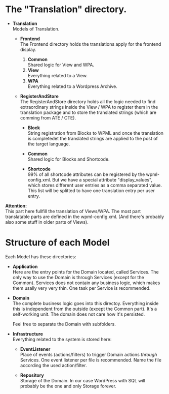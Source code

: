 # The "Translation" directory.


* **Translation**<br>
Models of Translation.

	* **Frontend**<br>
		The Frontend directory holds the translations apply for the frontend display.
		
   		1. **Common**<br>
       	Shared logic for View and WPA. 
		1. **View**<br>
			Everything related to a View.
		1. **WPA**<br>
			Everything related to a Wordpress Archive.

	* **RegisterAndStore**<br>
		The RegisterAndStore directory holds all the logic needed to find extraordinary
		strings inside the View / WPA to register them in the translation package and 
		to store the translated strings (which are comming from ATE / CTE).

		* **Block**<br>
			String registration from Blocks to WPML and once the translation is completedet 
			the translated strings are applied to the post of the target language.
		
		* **Common**<br>
			Shared logic for Blocks and Shortcode.
			
		* **Shortcode**<br>
			99% of all shortcode attributes can be registered by the wpml-config.xml. But
			we have a special attribute "display_values", which stores different user entries
			as a comma separated value. This list will be splitted to have one translation
			entry per user entry.
			

**Attention:** <br>
This part here fullfill the translation of Views/WPA. The most part translatable parts are
defined in the wpml-config.xml. (And there's probably also some stuff in older parts of
Views).

# Structure of each Model

Each Model has these directories:

* **Application**<br>
  Here are the entry points for the Domain located, called Services. The only way to use 
  the Domain is through Services (except for the Common). Services does not contain any 
  business logic, which makes them usally very very thin. One task per Service is recommended.

* **Domain**<br>
  The complete business logic goes into this directoy. Everything inside this is 
  independent from the outside (except the Common part). It's a self-working unit. The 
  domain does not care how it's persisted.

  Feel free to separate the Domain with subfolders.

* **Infrastructure**<br>
Everything related to the system is stored here:

	* **EventListener**<br>
	Place of events (actions/filters) to trigger Domain actions *through* Services. One 
	event listener per file is recommended. Name the file according the used action/filter.

	* **Repository**<br>
	Storage of the Domain. In our case WordPress with SQL will probably be the one and 
	only Storage forever.